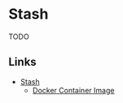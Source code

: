 # Stash

TODO

## Links

- [Stash](https://github.com/stashapp/stash)
  - [Docker Container Image](https://hub.docker.com/r/stashapp/stash)